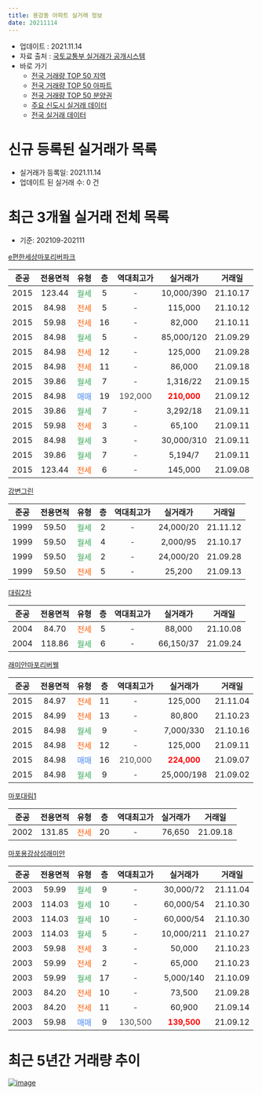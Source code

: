```yaml
---
title: 용강동 아파트 실거래 정보
date: 20211114
---
```


* 업데이트 : 2021.11.14
* 자료 출처 : [국토교통부 실거래가 공개시스템](http://rt.molit.go.kr)
* 바로 가기
    * [전국 거래량 TOP 50 지역](https://apt-info.github.io/apt-trade-info/tr)
    * [전국 거래량 TOP 50 아파트](https://apt-info.github.io/apt-trade-info/ta)
    * [전국 거래량 TOP 50 분양권](https://apt-info.github.io/apt-trade-info/tb)
    * [주요 신도시 실거래 데이터](https://apt-info.github.io/apt-trade-info/newtown)
    * [전국 실거래 데이터](https://apt-info.github.io/apt-trade-info/all)



<script async src="https://pagead2.googlesyndication.com/pagead/js/adsbygoogle.js"></script>
<!-- 기본광고 -->
<ins class="adsbygoogle"
     style="display:block"
     data-ad-client="ca-pub-1142216861245946"
     data-ad-slot="4805727019"
     data-ad-format="auto"
     data-full-width-responsive="true"></ins>
<script>
     (adsbygoogle = window.adsbygoogle || []).push({});
</script>


# 신규 등록된 실거래가 목록

* 실거래가 등록일: 2021.11.14
* 업데이트 된 실거래 수: 0 건




<script async src="https://pagead2.googlesyndication.com/pagead/js/adsbygoogle.js"></script>
<!-- 기본광고 -->
<ins class="adsbygoogle"
     style="display:block"
     data-ad-client="ca-pub-1142216861245946"
     data-ad-slot="4805727019"
     data-ad-format="auto"
     data-full-width-responsive="true"></ins>
<script>
     (adsbygoogle = window.adsbygoogle || []).push({});
</script>


# 최근 3개월 실거래 전체 목록
* 기준: 202109-202111


[e편한세상마포리버파크](https://search.naver.com/search.naver?query=e%ED%8E%B8%ED%95%9C%EC%84%B8%EC%83%81%EB%A7%88%ED%8F%AC%EB%A6%AC%EB%B2%84%ED%8C%8C%ED%81%AC)

|준공|전용면적|유형|층|역대최고가|실거래가|거래일|
|:---:|:---:|:---:|:---:|:---:|:---:|:---:|
|2015|123.44|<span style="color:#34A853">월세</span>|5|<span style="color:#444444">-</span>|10,000/390|21.10.17|
|2015|84.98|<span style="color:#FF5A00">전세</span>|5|<span style="color:#444444">-</span>|115,000|21.10.12|
|2015|59.98|<span style="color:#FF5A00">전세</span>|16|<span style="color:#444444">-</span>|82,000|21.10.11|
|2015|84.98|<span style="color:#34A853">월세</span>|5|<span style="color:#444444">-</span>|85,000/120|21.09.29|
|2015|84.98|<span style="color:#FF5A00">전세</span>|12|<span style="color:#444444">-</span>|125,000|21.09.28|
|2015|84.98|<span style="color:#FF5A00">전세</span>|11|<span style="color:#444444">-</span>|86,000|21.09.18|
|2015|39.86|<span style="color:#34A853">월세</span>|7|<span style="color:#444444">-</span>|1,316/22|21.09.15|
|2015|84.98|<span style="color:#4285F3">매매</span>|19|<span style="color:#444444">192,000</span>|<b><span style="color:#FF0000">210,000</span></b>|21.09.12|
|2015|39.86|<span style="color:#34A853">월세</span>|7|<span style="color:#444444">-</span>|3,292/18|21.09.11|
|2015|59.98|<span style="color:#FF5A00">전세</span>|3|<span style="color:#444444">-</span>|65,100|21.09.11|
|2015|84.98|<span style="color:#34A853">월세</span>|3|<span style="color:#444444">-</span>|30,000/310|21.09.11|
|2015|39.86|<span style="color:#34A853">월세</span>|7|<span style="color:#444444">-</span>|5,194/7|21.09.11|
|2015|123.44|<span style="color:#FF5A00">전세</span>|6|<span style="color:#444444">-</span>|145,000|21.09.08|

[강변그린](https://search.naver.com/search.naver?query=%EA%B0%95%EB%B3%80%EA%B7%B8%EB%A6%B0)

|준공|전용면적|유형|층|역대최고가|실거래가|거래일|
|:---:|:---:|:---:|:---:|:---:|:---:|:---:|
|1999|59.50|<span style="color:#34A853">월세</span>|2|<span style="color:#444444">-</span>|24,000/20|21.11.12|
|1999|59.50|<span style="color:#34A853">월세</span>|4|<span style="color:#444444">-</span>|2,000/95|21.10.17|
|1999|59.50|<span style="color:#34A853">월세</span>|2|<span style="color:#444444">-</span>|24,000/20|21.09.28|
|1999|59.50|<span style="color:#FF5A00">전세</span>|5|<span style="color:#444444">-</span>|25,200|21.09.13|

[대림2차](https://search.naver.com/search.naver?query=%EB%8C%80%EB%A6%BC2%EC%B0%A8)

|준공|전용면적|유형|층|역대최고가|실거래가|거래일|
|:---:|:---:|:---:|:---:|:---:|:---:|:---:|
|2004|84.70|<span style="color:#FF5A00">전세</span>|5|<span style="color:#444444">-</span>|88,000|21.10.08|
|2004|118.86|<span style="color:#34A853">월세</span>|6|<span style="color:#444444">-</span>|66,150/37|21.09.24|

[래미안마포리버웰](https://search.naver.com/search.naver?query=%EB%9E%98%EB%AF%B8%EC%95%88%EB%A7%88%ED%8F%AC%EB%A6%AC%EB%B2%84%EC%9B%B0)

|준공|전용면적|유형|층|역대최고가|실거래가|거래일|
|:---:|:---:|:---:|:---:|:---:|:---:|:---:|
|2015|84.97|<span style="color:#FF5A00">전세</span>|11|<span style="color:#444444">-</span>|125,000|21.11.04|
|2015|84.99|<span style="color:#FF5A00">전세</span>|13|<span style="color:#444444">-</span>|80,800|21.10.23|
|2015|84.98|<span style="color:#34A853">월세</span>|9|<span style="color:#444444">-</span>|7,000/330|21.10.16|
|2015|84.98|<span style="color:#FF5A00">전세</span>|12|<span style="color:#444444">-</span>|125,000|21.09.11|
|2015|84.98|<span style="color:#4285F3">매매</span>|16|<span style="color:#444444">210,000</span>|<b><span style="color:#FF0000">224,000</span></b>|21.09.07|
|2015|84.98|<span style="color:#34A853">월세</span>|9|<span style="color:#444444">-</span>|25,000/198|21.09.02|

[마포대림1](https://search.naver.com/search.naver?query=%EB%A7%88%ED%8F%AC%EB%8C%80%EB%A6%BC1)

|준공|전용면적|유형|층|역대최고가|실거래가|거래일|
|:---:|:---:|:---:|:---:|:---:|:---:|:---:|
|2002|131.85|<span style="color:#FF5A00">전세</span>|20|<span style="color:#444444">-</span>|76,650|21.09.18|

[마포용강삼성래미안](https://search.naver.com/search.naver?query=%EB%A7%88%ED%8F%AC%EC%9A%A9%EA%B0%95%EC%82%BC%EC%84%B1%EB%9E%98%EB%AF%B8%EC%95%88)

|준공|전용면적|유형|층|역대최고가|실거래가|거래일|
|:---:|:---:|:---:|:---:|:---:|:---:|:---:|
|2003|59.99|<span style="color:#34A853">월세</span>|9|<span style="color:#444444">-</span>|30,000/72|21.11.04|
|2003|114.03|<span style="color:#34A853">월세</span>|10|<span style="color:#444444">-</span>|60,000/54|21.10.30|
|2003|114.03|<span style="color:#34A853">월세</span>|10|<span style="color:#444444">-</span>|60,000/54|21.10.30|
|2003|114.03|<span style="color:#34A853">월세</span>|5|<span style="color:#444444">-</span>|10,000/211|21.10.27|
|2003|59.98|<span style="color:#FF5A00">전세</span>|3|<span style="color:#444444">-</span>|50,000|21.10.23|
|2003|59.99|<span style="color:#FF5A00">전세</span>|2|<span style="color:#444444">-</span>|65,000|21.10.23|
|2003|59.99|<span style="color:#34A853">월세</span>|17|<span style="color:#444444">-</span>|5,000/140|21.10.09|
|2003|84.20|<span style="color:#FF5A00">전세</span>|10|<span style="color:#444444">-</span>|73,500|21.09.28|
|2003|84.20|<span style="color:#FF5A00">전세</span>|11|<span style="color:#444444">-</span>|60,900|21.09.14|
|2003|59.98|<span style="color:#4285F3">매매</span>|9|<span style="color:#444444">130,500</span>|<b><span style="color:#FF0000">139,500</span></b>|21.09.12|



<script async src="https://pagead2.googlesyndication.com/pagead/js/adsbygoogle.js"></script>
<!-- 기본광고 -->
<ins class="adsbygoogle"
     style="display:block"
     data-ad-client="ca-pub-1142216861245946"
     data-ad-slot="4805727019"
     data-ad-format="auto"
     data-full-width-responsive="true"></ins>
<script>
     (adsbygoogle = window.adsbygoogle || []).push({});
</script>


# 최근 5년간 거래량 추이


<div style="width:100%;">
    <canvas id="deal_progress" height="200"></canvas>
</div>

<script>
new Chart(document.getElementById("deal_progress"), {
    type: 'line',
    data: {
        labels: ['16.01','16.02','16.03','16.04','16.05','16.06','16.07','16.08','16.09','16.10','16.11','16.12','17.01','17.02','17.03','17.04','17.05','17.06','17.07','17.08','17.09','17.10','17.11','17.12','18.01','18.02','18.03','18.04','18.05','18.06','18.07','18.08','18.09','18.10','18.11','18.12','19.01','19.02','19.03','19.04','19.05','19.06','19.07','19.08','19.09','19.10','19.11','19.12','20.01','20.02','20.03','20.04','20.05','20.06','20.07','20.08','20.09','20.10','20.11','20.12','21.01','21.02','21.03','21.04','21.05','21.06','21.07','21.08','21.09','21.10','21.11'],
        datasets: [{
            label: '매매/분양권',
            data: [3,6,9,17,6,8,14,16,17,18,9,3,3,2,7,4,21,6,17,3,8,7,18,7,22,13,5,3,3,3,8,15,7,2,0,0,0,2,0,2,2,5,14,11,9,15,18,7,2,4,1,1,2,11,6,4,4,2,5,5,6,1,3,0,2,4,5,4,3,0,0],
            borderColor: "rgba(66, 133, 243, 1)",
            backgroundColor: "rgba(66, 133, 243, 0.05)",
            borderWidth: 1,
            pointRadius: 0,
            fill: false,
            lineTension: 0
        },{
            label: '전/월세',
            data: [8,9,12,7,14,16,16,24,17,18,10,12,10,22,15,21,9,19,10,22,22,11,11,12,17,19,19,11,12,11,14,19,20,13,17,26,21,23,19,20,10,21,13,16,10,17,20,15,13,12,11,7,12,18,22,14,17,14,13,24,13,13,9,15,16,20,15,11,17,13,3],
            borderColor: "rgba(255, 90, 0, 1)",
            backgroundColor: "rgba(255, 90, 0, 0.05)",
            borderWidth: 1,
            pointRadius: 0,
            fill: false,
            lineTension: 0
        },{
            label: '합계',
            data: [11,15,21,24,20,24,30,40,34,36,19,15,13,24,22,25,30,25,27,25,30,18,29,19,39,32,24,14,15,14,22,34,27,15,17,26,21,25,19,22,12,26,27,27,19,32,38,22,15,16,12,8,14,29,28,18,21,16,18,29,19,14,12,15,18,24,20,15,20,13,3],
            borderColor: "rgba(0, 0, 0, 1)",
            backgroundColor: "rgba(0, 0, 0, 0.03)",
            borderWidth: 0.1,
            pointRadius: 0,
            fill: true,
            lineTension: 0
        }
        ]
    },
    options: {
        responsive: true,
        title: {
            display: false
        },
        tooltips: {
            mode: 'index',
            intersect: false
        },
        hover: {
            mode: 'nearest',
            intersect: true
        },
        scales: {
            xAxes: [{
                display: true,
                scaleLabel: {
                    display: true,
                    labelString: '년/월'
                }
            }],
            yAxes: [{
                display: true,
                ticks: {
                    suggestedMin: 0,
                },
                scaleLabel: {
                    display: true,
                    labelString: '실거래 수'
                }
            }]
        }
    }
});

</script>


[![image](https://apt-info.github.io/images/2020-01-03-apt-trade-info/1024x500.png)](https://play.google.com/store/apps/details?id=com.aptinfo.apttradeinfo)

